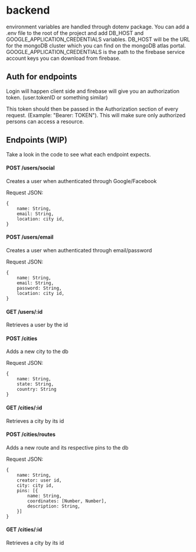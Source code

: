 # backend

environment variables are handled through dotenv package. You can add a .env file to the root of the project and add DB_HOST and GOOGLE_APPLICATION_CREDENTIALS variables. DB_HOST will be the URL for the mongoDB cluster which you can find on the mongoDB atlas portal. GOOGLE_APPLICATION_CREDENTIALS is the path to the firebase service account keys you can download from firebase.

## Auth for endpoints
Login will happen client side and firebase will give you an authorization token. (user.tokenID or something similar)

This token should then be passed in the Authorization section of every request. (Example: "Bearer: TOKEN"). This will make sure only authorized persons can access a resource.

## Endpoints (WIP)
Take a look in the code to see what each endpoint expects.

#### POST /users/social
Creates a user when authenticated through Google/Facebook

Request JSON:
```
{ 
    name: String,
    email: String,
    location: city id,
} 
```

#### POST /users/email
Creates a user when authenticated through email/password

Request JSON:
```
{ 
    name: String,
    email: String,
    password: String,
    location: city id,
} 
```

#### GET /users/:id
Retrieves a user by the id

#### POST /cities
Adds a new city to the db

Request JSON:
```
{
    name: String, 
    state: String,
    country: String
} 
```

#### GET /cities/:id
Retrieves a city by its id

#### POST /cities/routes
Adds a new route and its respective pins to the db

Request JSON:
```
{
    name: String,
    creator: user id,
    city: city id,
    pins: [{
        name: String,
        coordinates: [Number, Number],
        description: String,
    }]
} 
```

#### GET /cities/:id
Retrieves a city by its id